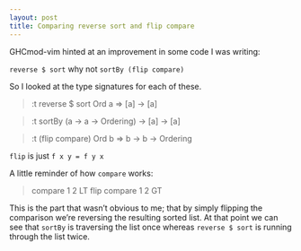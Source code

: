 ```yaml
---
layout: post
title: Comparing reverse sort and flip compare
---
```



GHCmod-vim hinted at an improvement in some code I was writing:

`reverse $ sort` why not `sortBy (flip compare)`

So I looked at the type signatures for each of these.

> :t reverse $ sort
> Ord a => [a] -> [a]

> :t sortBy
> (a -> a -> Ordering) -> [a] -> [a]

> :t (flip compare)
> Ord b => b -> b -> Ordering

`flip` is just `f x y = f y x`

A little reminder of how `compare` works:

> compare 1 2
> LT
> flip compare 1 2
> GT

This is the part that wasn’t obvious to me; that by simply flipping the
comparison we’re reversing the resulting sorted list.
At that point we can see that `sortBy` is traversing the list once whereas
`reverse $ sort` is running through the list twice.


